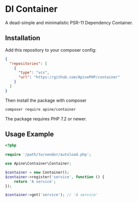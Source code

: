 DI Container
============

A dead-simple and minimalistic PSR-11 Dependency Container.

Installation
------------

Add this repository to your composer config:

```json
{
  "repositories": [
    {
      "type": "vcs",
      "url": "https://github.com/ApinePHP/container"
    }
  ]
}
```

Then install the package with composer

```sh
composer require apine/container
```

The package requires PHP 7.2 or newer.

Usage Example
-------------

```php
<?php
    
require '/path/to/vendor/autoload.php';

use Apine\Container\Container;

$container = new Container();
$container->register('service', function () {
    return 'A service';
});

$container->get('service'); // 'A service'
```
